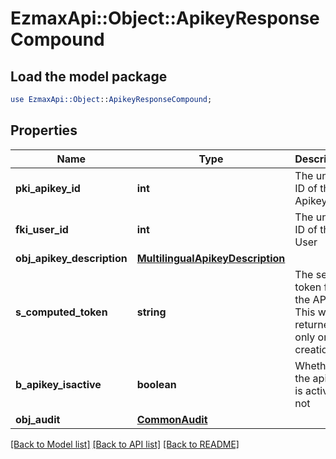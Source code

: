 # EzmaxApi::Object::ApikeyResponseCompound

## Load the model package
```perl
use EzmaxApi::Object::ApikeyResponseCompound;
```

## Properties
Name | Type | Description | Notes
------------ | ------------- | ------------- | -------------
**pki_apikey_id** | **int** | The unique ID of the Apikey | 
**fki_user_id** | **int** | The unique ID of the User | 
**obj_apikey_description** | [**MultilingualApikeyDescription**](MultilingualApikeyDescription.md) |  | 
**s_computed_token** | **string** | The secret token for the API key.  This will be returned only on creation. | [optional] 
**b_apikey_isactive** | **boolean** | Whether the apikey is active or not | 
**obj_audit** | [**CommonAudit**](CommonAudit.md) |  | 

[[Back to Model list]](../README.md#documentation-for-models) [[Back to API list]](../README.md#documentation-for-api-endpoints) [[Back to README]](../README.md)


